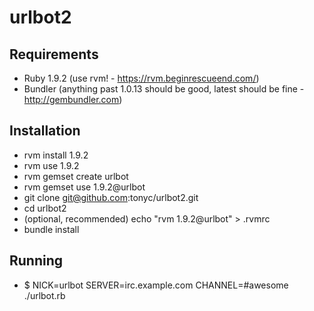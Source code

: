 urlbot2
=======

Requirements 
------------

* Ruby 1.9.2 (use rvm! - https://rvm.beginrescueend.com/)
* Bundler (anything past 1.0.13 should be good, latest should be fine - http://gembundler.com)

Installation
------------
* rvm install 1.9.2
* rvm use 1.9.2
* rvm gemset create urlbot
* rvm gemset use 1.9.2@urlbot
* git clone git@github.com:tonyc/urlbot2.git
* cd urlbot2
* (optional, recommended) echo "rvm 1.9.2@urlbot" > .rvmrc
* bundle install

Running
-------

* $ NICK=urlbot SERVER=irc.example.com CHANNEL=#awesome ./urlbot.rb
